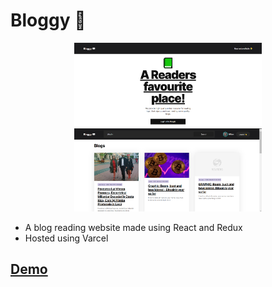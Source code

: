 # Bloggy 💬

<p align="center">
    <img src="./images/demo-1.png" alt="img" width="300px"/>
    <img src="./images/demo-2.png" alt="img" width="300px"/>
</p>

-   A blog reading website made using React and Redux
-   Hosted using Varcel

## [Demo](https://bloggy-web.vercel.app/)

